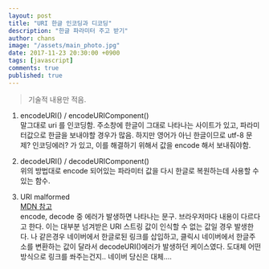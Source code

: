 ```yaml
---
layout: post
title: "URI 한글 인코딩과 디코딩"
description: "한글 파라미터 주고 받기"
author: chans
image: "/assets/main_photo.jpg"
date: 2017-11-23 20:30:00 +0900
tags: [javascript]
comments: true
published: true
---
```


> 기술적 내용만 적음. 

1. encodeURI() / encodeURIComponent()  
	말그대로 uri 를 인코딩함. 주소창에 한글이 그대로 나타나는 사이트가 있고, 파라미터값으로 한글을 보내야할 경우가 많음. 하지만 영어가 아닌 한글이므로 utf-8 문제? 인코딩에러? 가 있고, 이를 해결하기 위해서 값을 encode 해서 보내줘야함. 
	
2. decodeURI() / decodeURIComponent()  
	위의 방법대로 encode 되어있는 파라미터 값을 다시 한글로 복원하는데 사용할 수 있는 함수. 
	
3. URI malformed  
	[MDN 참고](https://developer.mozilla.org/en-US/docs/Web/JavaScript/Reference/Errors/Malformed_URI)  
	encode, decode 중 에러가 발생하면 나타나는 문구. 브라우저마다 내용이 다르다고 한다. 이는 대부분 넘겨받은 URI 스트링 값이 인식할 수 없는 값일 경우 발생한다. 나 같은경우 네이버에서 한글로된 링크를 삽입하고, 클릭시 네이버에서 한글주소를 변환하는 값이 달라서 decodeURI()에러가 발생하던 케이스였다. 도대체 어떤 방식으로 링크를 쏴주는건지.. 네이버 당신은 대체.... 


<!-- ![modernizr logo](/20171017-2.png) -->






